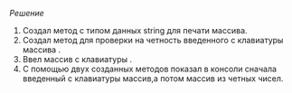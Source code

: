 *Решение*
1. Создал метод с типом данных string для печати массива.
2. Создал метод для проверки на четность введенного с клавиатуры массива .
3. Ввел массив с клавиатуры .
4. С помощью двух созданных методов показал в консоли сначала введенный с клавиатуры массив,а потом массив из четных чисел.